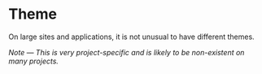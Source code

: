 # Theme

On large sites and applications, it is not unusual to have different themes.

*Note — This is very project-specific and is likely to be non-existent on many projects.*
